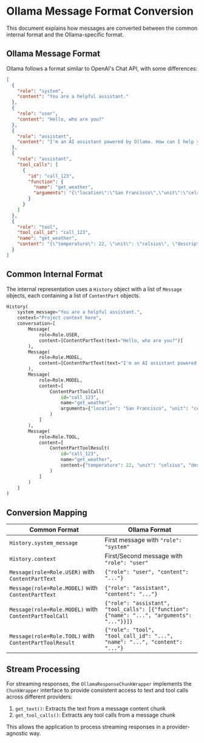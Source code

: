 # Ollama Message Format Conversion

This document explains how messages are converted between the common internal format and the Ollama-specific format.

## Ollama Message Format

Ollama follows a format similar to OpenAI's Chat API, with some differences:

```json
[
  {
    "role": "system",
    "content": "You are a helpful assistant."
  },
  {
    "role": "user",
    "content": "Hello, who are you?"
  },
  {
    "role": "assistant",
    "content": "I'm an AI assistant powered by Ollama. How can I help you today?"
  },
  {
    "role": "assistant",
    "tool_calls": [
      {
        "id": "call_123",
        "function": {
          "name": "get_weather",
          "arguments": "{\"location\":\"San Francisco\",\"unit\":\"celsius\"}"
        }
      }
    ]
  },
  {
    "role": "tool",
    "tool_call_id": "call_123",
    "name": "get_weather",
    "content": "{\"temperature\": 22, \"unit\": \"celsius\", \"description\": \"Sunny\"}"
  }
]
```

## Common Internal Format

The internal representation uses a `History` object with a list of `Message` objects, each containing a list of `ContentPart` objects.

```python
History(
    system_message="You are a helpful assistant.",
    context="Project context here",
    conversation=[
        Message(
            role=Role.USER,
            content=[ContentPartText(text="Hello, who are you?")]
        ),
        Message(
            role=Role.MODEL,
            content=[ContentPartText(text="I'm an AI assistant powered by Ollama. How can I help you today?")]
        ),
        Message(
            role=Role.MODEL,
            content=[
                ContentPartToolCall(
                    id="call_123",
                    name="get_weather",
                    arguments={"location": "San Francisco", "unit": "celsius"}
                )
            ]
        ),
        Message(
            role=Role.TOOL,
            content=[
                ContentPartToolResult(
                    id="call_123",
                    name="get_weather",
                    content={"temperature": 22, "unit": "celsius", "description": "Sunny"}
                )
            ]
        )
    ]
)
```

## Conversion Mapping

| Common Format | Ollama Format |
|---------------|---------------|
| `History.system_message` | First message with `"role": "system"` |
| `History.context` | First/Second message with `"role": "user"` |
| `Message(role=Role.USER)` with `ContentPartText` | `{"role": "user", "content": "..."}` |
| `Message(role=Role.MODEL)` with `ContentPartText` | `{"role": "assistant", "content": "..."}` |
| `Message(role=Role.MODEL)` with `ContentPartToolCall` | `{"role": "assistant", "tool_calls": [{"function": {"name": "...", "arguments": "..."}}]}` |
| `Message(role=Role.TOOL)` with `ContentPartToolResult` | `{"role": "tool", "tool_call_id": "...", "name": "...", "content": "..."}` |

## Stream Processing

For streaming responses, the `OllamaResponseChunkWrapper` implements the `ChunkWrapper` interface to provide consistent access to text and tool calls across different providers:

1. `get_text()`: Extracts the text from a message content chunk
2. `get_tool_calls()`: Extracts any tool calls from a message chunk

This allows the application to process streaming responses in a provider-agnostic way.
